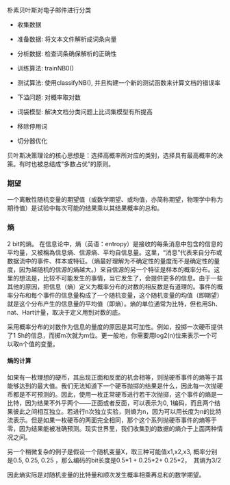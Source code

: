 朴素贝叶斯对电子邮件进行分类- 收集数据- 准备数据: 将文本文件解析成词条向量- 分析数据: 检查词条确保解析的正确性- 训练算法: trainNB0()- 测试算法: 使用classifyNB(), 并且构建一个新的测试函数来计算文档的错误率- 下溢问题: 对概率取对数- 词袋模型: 解决文档分类问题上比词集模型有所提高- 移除停用词- 切分器优化贝叶斯决策理论的核心思想是：选择高概率所对应的类别，选择具有最高概率的决策。有时也被总结成“多数占优”的原则。### 期望一个离散性随机变量的期望值（或数学期望、或均值，亦简称期望，物理学中称为期待值）是试验中每次可能的结果乘以其结果概率的总和。### 熵2 bit的熵。在信息论中，熵（英语：entropy）是接收的每条消息中包含的信息的平均量，又被稱為信息熵、信源熵、平均自信息量。这里，“消息”代表来自分布或数据流中的事件、样本或特征。（熵最好理解为不确定性的量度而不是确定性的量度，因为越随机的信源的熵越大。）来自信源的另一个特征是样本的概率分布。这里的想法是，比较不可能发生的事情，当它发生了，会提供更多的信息。由于一些其他的原因，把信息（熵）定义为概率分布的对数的相反数是有道理的。事件的概率分布和每个事件的信息量构成了一个随机变量，这个随机变量的均值（即期望）就是这个分布产生的信息量的平均值（即熵）。熵的单位通常为比特，但也用Sh、nat、Hart计量，取决于定义用到对数的底。采用概率分布的对数作为信息的量度的原因是其可加性。例如，投掷一次硬币提供了1 Sh的信息，而掷m次就为m位。更一般地，你需要用log2(n)位来表示一个可以取n个值的变量。#### 熵的计算如果有一枚理想的硬币，其出现正面和反面的机会相等，则抛硬币事件的熵等于其能够达到的最大值。我们无法知道下一个硬币抛掷的结果是什么，因此每一次抛硬币都是不可预测的。因此，使用一枚正常硬币进行若干次抛掷，这个事件的熵是一比特，因为结果不外乎两个——正面或者反面，可以表示为0, 1编码，而且两个结果彼此之间相互独立。若进行n次独立实验，则熵为n，因为可以用长度为n的比特流表示。但是如果一枚硬币的两面完全相同，那个这个系列抛硬币事件的熵等于零，因为结果能被准确预测。现实世界里，我们收集到的数据的熵介于上面两种情况之间。另一个稍微复杂的例子是假设一个随机变量X，取三种可能值x1,x2,x3, 概率分别是0.5, 0.25, 0.25 ，那么编码的bit长度是0.5\*1 + 0.25\*2+ 0.25\*2，　其熵为3/2因此熵实际是对随机变量的比特量和顺次发生概率相乘再总和的数学期望。